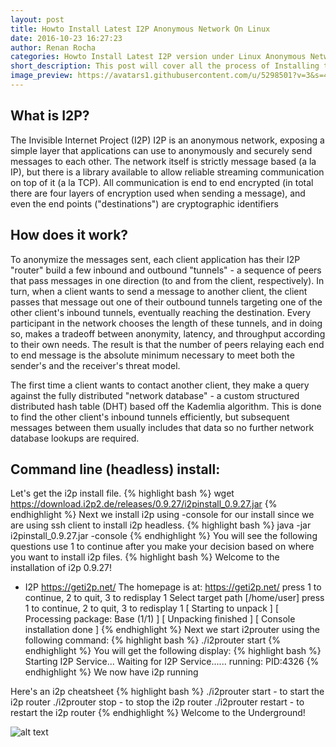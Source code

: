 ```yaml
---
layout: post
title: Howto Install Latest I2P Anonymous Network On Linux
date: 2016-10-23 16:27:23
author: Renan Rocha
categories: Howto Install Latest I2P version under Linux Anonymous Network Darknet
short_description: This post will cover all the process of Installing the latest I2P router Anonymous Network
image_preview: https://avatars1.githubusercontent.com/u/5298501?v=3&s=466
---
```

## What is I2P?
The Invisible Internet Project (I2P)
I2P is an anonymous network, exposing a simple layer that applications can use to anonymously and securely send messages to each other. The network itself is strictly message based (a la IP), but there is a library available to allow reliable streaming communication on top of it (a la TCP). All communication is end to end encrypted (in total there are four layers of encryption used when sending a message), and even the end points ("destinations") are cryptographic identifiers 

## How does it work?

To anonymize the messages sent, each client application has their I2P "router" build a few inbound and outbound "tunnels" - a sequence of peers that pass messages in one direction (to and from the client, respectively). In turn, when a client wants to send a message to another client, the client passes that message out one of their outbound tunnels targeting one of the other client's inbound tunnels, eventually reaching the destination. Every participant in the network chooses the length of these tunnels, and in doing so, makes a tradeoff between anonymity, latency, and throughput according to their own needs. The result is that the number of peers relaying each end to end message is the absolute minimum necessary to meet both the sender's and the receiver's threat model.

The first time a client wants to contact another client, they make a query against the fully distributed "network database" - a custom structured distributed hash table (DHT) based off the Kademlia algorithm. This is done to find the other client's inbound tunnels efficiently, but subsequent messages between them usually includes that data so no further network database lookups are required.

## Command line (headless) install:
Let's get the i2p install file.
{% highlight bash %}
wget https://download.i2p2.de/releases/0.9.27/i2pinstall_0.9.27.jar
{% endhighlight %}
Next we install i2p using -console for our install since we are using ssh client to install i2p headless.
{% highlight bash %}
java -jar i2pinstall_0.9.27.jar -console
{% endhighlight %}
You will see the following questions use 1 to continue after you make your decision based on where you want to install i2p files.
{% highlight bash %}
Welcome to the installation of i2p 0.9.27!
 - I2P <https://geti2p.net/>
The homepage is at: https://geti2p.net/
press 1 to continue, 2 to quit, 3 to redisplay
1
Select target path [/home/user]
press 1 to continue, 2 to quit, 3 to redisplay
1
[ Starting to unpack ]
[ Processing package: Base (1/1) ]
[ Unpacking finished ]
[ Console installation done ]
{% endhighlight %}
Next we start i2prouter using the following command:
{% highlight bash %}
./i2prouter start
{% endhighlight %}
You will get the following display:
{% highlight bash %}
Starting I2P Service...
Waiting for I2P Service......
running: PID:4326
{% endhighlight %}
We now have i2p running

Here's an i2p cheatsheet
{% highlight bash %}
./i2prouter start - to start the i2p router
./i2prouter stop - to stop the i2p router 
./i2prouter restart - to restart the i2p router
{% endhighlight %}
Welcome to the Underground! 

![alt text](http://i.imgur.com/FwuqFSEl.jpg "Shhh")
